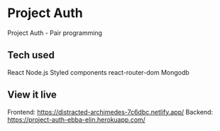 # Project Auth

Project Auth - Pair programming 

## Tech used

React
Node.js
Styled components
react-router-dom
Mongodb


## View it live

Frontend: https://distracted-archimedes-7c6dbc.netlify.app/
Backend: https://project-auth-ebba-elin.herokuapp.com/
